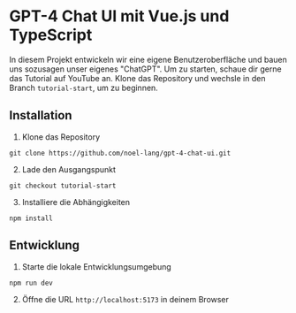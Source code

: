 # GPT-4 Chat UI mit Vue.js und TypeScript
In diesem Projekt entwickeln wir eine eigene Benutzeroberfläche und bauen uns sozusagen unser eigenes "ChatGPT".
Um zu starten, schaue dir gerne das Tutorial auf YouTube an. Klone das Repository und wechsle in den Branch
`tutorial-start`, um zu beginnen.

## Installation
1. Klone das Repository

```git clone https://github.com/noel-lang/gpt-4-chat-ui.git```

2. Lade den Ausgangspunkt

```git checkout tutorial-start```

3. Installiere die Abhängigkeiten

```npm install```

## Entwicklung
1. Starte die lokale Entwicklungsumgebung

```npm run dev```

2. Öffne die URL `http://localhost:5173` in deinem Browser
